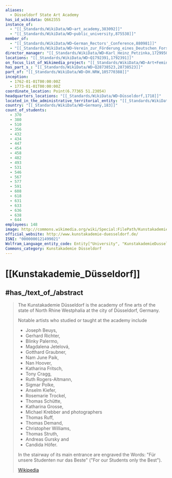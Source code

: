 ```yaml
---
aliases:
  - Düsseldorf State Art Academy
has_id_wikidata: Q662355
instance_of:
  - "[[_Standards/WikiData/WD~art_academy,383092]]"
  - "[[_Standards/WikiData/WD~public_university,875538]]"
member_of:
  - "[[_Standards/WikiData/WD~German_Rectors'_Conference,880981]]"
  - "[[_Standards/WikiData/WD~Verein_zur_Förderung_eines_Deutschen_Forschungsnetzes,2514863]]"
director_manager: "[[_Standards/WikiData/WD~Karl_Heinz_Petzinka,1729950]]"
locations: "[[_Standards/WikiData/WD~Q1792391,1792391]]"
on_focus_list_of_Wikimedia_project: "[[_Standards/WikiData/WD~Art+Feminism,24909800]]"
has_part_s_: "[[_Standards/WikiData/WD~Q28738523,28738523]]"
part_of: "[[_Standards/WikiData/WD~DH.NRW,105770388]]"
inception:
  - 1762-01-01T00:00:00Z
  - 1773-01-01T00:00:00Z
coordinate_location: Point(6.77365 51.23054)
headquarters_locations: "[[_Standards/WikiData/WD~Düsseldorf,1718]]"
located_in_the_administrative_territorial_entity: "[[_Standards/WikiData/WD~Düsseldorf,1718]]"
country: "[[_Standards/WikiData/WD~Germany,183]]"
count_of_students:
  - 370
  - 380
  - 510
  - 356
  - 432
  - 434
  - 447
  - 454
  - 458
  - 482
  - 493
  - 531
  - 546
  - 567
  - 577
  - 591
  - 608
  - 618
  - 631
  - 633
  - 636
  - 638
  - 644
employees: 148
image: http://commons.wikimedia.org/wiki/Special:FilePath/Kunstakademie%20in%20Duesseldorf-Altstadt%2C%20von%20Nordwesten.jpg
official_website: http://www.kunstakademie-duesseldorf.de/
ISNI: "0000000121499021"
Wolfram_Language_entity_code: Entity["University", "KunstakademieDusseldorf::hcw3n"]
Commons_category: Kunstakademie Düsseldorf
---
```


# [[Kunstakademie_Düsseldorf]] 


## #has_/text_of_/abstract 

> The Kunstakademie Düsseldorf is the academy of fine arts 
> of the state of North Rhine Westphalia at the city of Düsseldorf, Germany. 
> 
> Notable artists who studied or taught at the academy include 
> - Joseph Beuys, 
> - Gerhard Richter, 
> - Blinky Palermo, 
> - Magdalena Jetelová, 
> - Gotthard Graubner, 
> - Nam June Paik, 
> - Nan Hoover, 
> - Katharina Fritsch, 
> - Tony Cragg, 
> - Ruth Rogers-Altmann, 
> - Sigmar Polke, 
> - Anselm Kiefer, 
> - Rosemarie Trockel, 
> - Thomas Schütte, 
> - Katharina Grosse, 
> - Michael Krebber and photographers 
> - Thomas Ruff, 
> - Thomas Demand, 
> - Christopher Williams, 
> - Thomas Struth, 
> - Andreas Gursky and 
> - Candida Höfer. 
> 
> In the stairway of its main entrance are engraved the Words: 
> "Für unsere Studenten nur das Beste" ("For our Students only the Best").
>
> [Wikipedia](https://en.wikipedia.org/wiki/Kunstakademie%20D%C3%BCsseldorf) 


